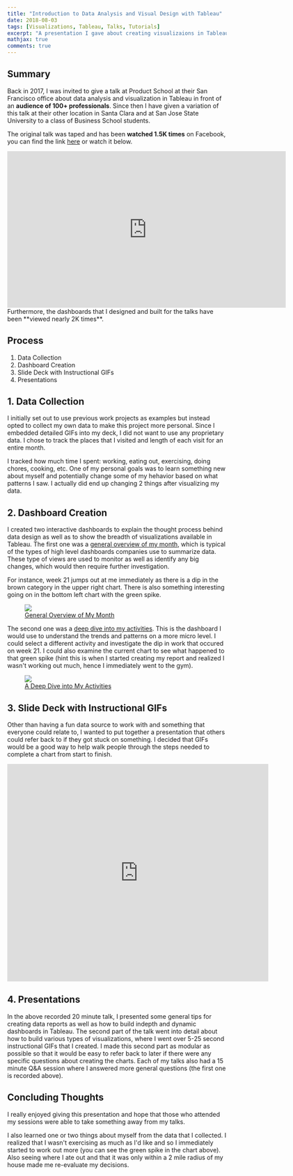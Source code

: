 ```yaml
---
title: "Introduction to Data Analysis and Visual Design with Tableau"
date: 2018-08-03
tags: [Visualizations, Tableau, Talks, Tutorials]
excerpt: "A presentation I gave about creating visualizaions in Tableau."
mathjax: true
comments: true
---
```

## Summary

Back in 2017, I was invited to give a talk at Product School at their San Francisco office about data analysis and visualization in Tableau in front of an **audience of 100+ professionals**. Since then I have given a variation of this talk at their other location in Santa Clara and at San Jose State University to a class of Business School students.

The original talk was taped and has been **watched 1.5K times** on Facebook, you can find the link [here](https://www.facebook.com/productschool/videos/1899646390253735/) or watch it below.

<iframe width="640" height="360" src="https://www.youtube.com/embed/JZ1rGCAcQC0?controls=0&showinfo=0" frameborder="0" allowfullscreen></iframe>
<br />
Furthermore, the dashboards that I designed and built for the talks have been **viewed nearly 2K times**. 

## Process
1. Data Collection
2. Dashboard Creation
3. Slide Deck with Instructional GIFs
4. Presentations

## 1. Data Collection
I initially set out to use previous work projects as examples but instead opted to collect my own data to make this project more personal. Since I embedded detailed GIFs into my deck, I did not want to use any proprietary data. I chose to track the places that I visited and length of each visit for an entire month. 

I tracked how much time I spent: working, eating out, exercising, doing chores, cooking, etc. One of my personal goals was to learn something new about myself and potentially change some of my hehavior based on what patterns I saw. I actually did end up changing 2 things after visualizing my data.

## 2. Dashboard Creation 
I created two interactive dashboards to explain the thought process behind data design as well as to show the breadth of visualizations available in Tableau. The first one was a [general overview of my month](https://public.tableau.com/profile/paula#!/vizhome/GuesstheUnderlyingDataexposed/SampleReport), which is typical of the types of high level dashboards companies use to summarize data. These type of views are used to monitor as well as identify any big changes, which would then require further investigation. 

For instance, week 21 jumps out at me immediately as there is a dip in the brown category in the upper right chart. There is also something interesting going on in the bottom left chart with the green spike.

<figure>
	<a href="/images/tableau-visual/month-summary.JPG"><img src="/images/tableau-visual/month-summary.JPG"></a>
	<figcaption><a href="https://public.tableau.com/profile/paula#!/vizhome/GuesstheUnderlyingDataexposed/SampleReport" title="Summary View of My Monthly Activities">General Overview of My Month</a></figcaption>
</figure>


The second one was a [deep dive into my activities](https://public.tableau.com/profile/paula#!/vizhome/WhatdidIdoinMay2017/Activity1vsActivity2). This is the dashboard I would use to understand the trends and patterns on a more micro level. I could select a different activity and investigate the dip in work that occured on week 21. I could also examine the current chart to see what happened to that green spike (hint this is when I started creating my report and realized I wasn't working out much, hence I immediately went to the gym). 

<figure>
	<a href="/images/tableau-visual/drill-down-part1and2.jpg"><img src="/images/tableau-visual/drill-down-part1and2.jpg"></a>
	<figcaption><a href="https://public.tableau.com/profile/paula#!/vizhome/WhatdidIdoinMay2017/Activity1vsActivity2" title="Summary View of My Monthly Activities">A Deep Dive into My Activities</a></figcaption>
</figure>


## 3. Slide Deck with Instructional GIFs

Other than having a fun data source to work with and something that everyone could relate to, I wanted to put together a presentation that others could refer back to if they got stuck on something. I decided that GIFs would be a good way to help walk people through the steps needed to complete a chart from start to finish. 

<iframe src="https://docs.google.com/presentation/d/e/2PACX-1vQEKBE8RtjzS680eFkozAaHOs5CL7rOx1F5KEedjV86rGXpuzTJeSPT2GPsz-clDvxRkgC4OwrONT3y/embed?start=false&loop=false&delayms=3000" frameborder="0" width="600" height="500" allowfullscreen="true" mozallowfullscreen="true" webkitallowfullscreen="true"></iframe>

## 4. Presentations

In the above recorded 20 minute talk, I presented some general tips for creating data reports as well as how to build indepth and dynamic dashboards in Tableau. The second part of the talk went into detail about how to build various types of visualizations, where I went over 5-25 second instructional GIFs that I created. I made this second part as modular as possible so that it would be easy to refer back to later if there were any specific questions about creating the charts. Each of my talks also had a 15 minute Q&A session where I answered more general questions (the first one is recorded above).

## Concluding Thoughts
I really enjoyed giving this presentation and hope that those who attended my sessions were able to take something away from my talks. 

I also learned one or two things about myself from the data that I collected. I realized that I wasn't exercising as much as I'd like and so I immediately started to work out more (you can see the green spike in the chart above). Also 
seeing where I ate out and that it was only within a 2 mile radius of my house made me re-evaluate my decisions. 

